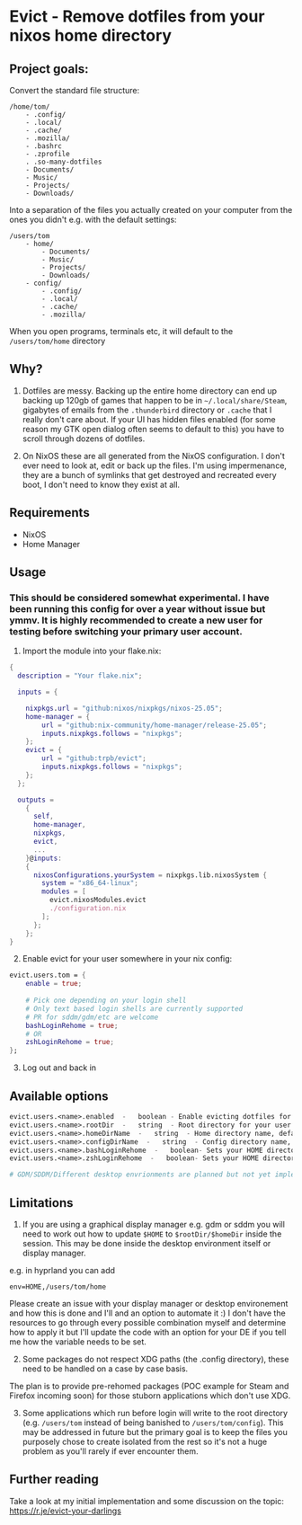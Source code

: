 # Evict - Remove dotfiles from your nixos home directory

## Project goals:

Convert the standard file structure:

```
/home/tom/
    - .config/
    - .local/
    - .cache/
    - .mozilla/
    - .bashrc
    - .zprofile
    . .so-many-dotfiles
    - Documents/
    - Music/
    - Projects/
    - Downloads/
```

Into a separation of the files you actually created on your computer from the ones you didn't e.g. with the default settings:

```
/users/tom
    - home/
        - Documents/
        - Music/
        - Projects/
        - Downloads/
    - config/
        - .config/
        - .local/
        - .cache/
        - .mozilla/       
```

When you open programs, terminals etc, it will default to the `/users/tom/home` directory 


## Why?

1. Dotfiles are messy. Backing up the entire home directory can end up backing up 120gb of games that happen to be in `~/.local/share/Steam`, gigabytes of emails from the `.thunderbird` directory or `.cache` that I really don't care about. If your UI has hidden files enabled (for some reason my GTK open dialog often seems to default to this) you have to scroll through dozens of dotfiles.


2. On NixOS these are all generated from the NixOS configuration. I don't ever need to look at, edit or back up the files. I'm using impermenance, they are a bunch of symlinks that get destroyed and recreated every boot, I don't need to know they exist at all.

## Requirements

- NixOS 
- Home Manager

## Usage

### This should be considered somewhat experimental. I have been running this config for over a year without issue but ymmv. It is highly recommended to create a new user for testing before switching your primary user account.

1. Import the module into your flake.nix:

```nix
{
  description = "Your flake.nix";

  inputs = {

    nixpkgs.url = "github:nixos/nixpkgs/nixos-25.05";
    home-manager = {
        url = "github:nix-community/home-manager/release-25.05";
        inputs.nixpkgs.follows = "nixpkgs";
    };
    evict = {
        url = "github:trpb/evict";
        inputs.nixpkgs.follows = "nixpkgs";
    };
  };

  outputs =
    {
      self,
      home-manager,
      nixpkgs,
      evict,
      ...
    }@inputs:
    {
      nixosConfigurations.yourSystem = nixpkgs.lib.nixosSystem {
        system = "x86_64-linux";
        modules = [
          evict.nixosModules.evict
          ./configuration.nix
        ];
      };
    };
}
```

2. Enable evict for your user somewhere in your nix config:

```nix
evict.users.tom = {
    enable = true;
    
    # Pick one depending on your login shell
    # Only text based login shells are currently supported
    # PR for sddm/gdm/etc are welcome
    bashLoginRehome = true;
    # OR
    zshLoginRehome = true;
};
```

3. Log out and back in

## Available options

```nix
evict.users.<name>.enabled  -   boolean - Enable evicting dotfiles for user <name>
evict.users.<name>.rootDir  -   string  - Root directory for your user. Default `/users/<name>`
evict.users.<name>.homeDirName  -   string  - Home directory name, default `home`. Will be placed inside $rootDir
evict.users.<name>.configDirName  -   string  - Config directory name, default `config`. Will be placed inside $rootdir
evict.users.<name>.bashLoginRehome  -   boolean- Sets your HOME directory to `$rootDir/$homeDir` after login if you are using a bash shell on login
evict.users.<name>.zshLoginRehome  -   boolean- Sets your HOME directory to `$rootDir/$homeDir` after login if you are using a zsh shell on login

# GDM/SDDM/Different desktop envrionments are planned but not yet implemented.
```

## Limitations

1. If you are using a graphical display manager e.g. gdm or sddm you will need to work out how to update `$HOME` to `$rootDir/$homeDir` inside the session. This may be done inside the desktop environment itself or display manager.

e.g. in hyprland you can add 

```
env=HOME,/users/tom/home
```

Please create an issue with your display manager or desktop environement and how this is done and I'll and an option to automate it :) I don't have the resources to go through every possible combination myself and determine how to apply it but I'll update the code with an option for your DE if you tell me how the variable needs to be set.

2. Some packages do not respect XDG paths (the .config directory), these need to be handled on a case by case basis.

The plan is to provide pre-rehomed packages (POC example for Steam and Firefox incoming soon) for those stuborn applications which don't use XDG.

3. Some applications which run before login will write to the root directory (e.g. `/users/tom` instead of being banished to `/users/tom/config`). This may be addressed in future but the primary goal is to keep the files you purposely chose to create isolated from the rest so it's not a huge problem as you'll rarely if ever encounter them.

## Further reading

Take a look at my initial implementation and some discussion on the topic: https://r.je/evict-your-darlings


